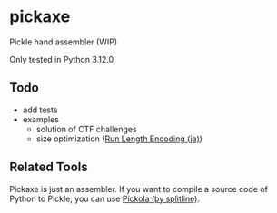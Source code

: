 # pickaxe

Pickle hand assembler (WIP)

Only tested in Python 3.12.0

## Todo

- add tests
- examples
  - solution of CTF challenges
  - size optimization ([Run Length Encoding (ja)](https://project-euphoria.dev/blog/pickle-run-length/))

## Related Tools

Pickaxe is just an assembler. If you want to compile a source code of Python to Pickle, you can use [Pickola (by splitline)](https://github.com/splitline/Pickora).
